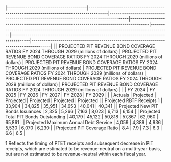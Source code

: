|---------------------------------------|---------------------------------------------------------------------------------------|---------------------------------------------------------------------------------------|---------------------------------------------------------------------------------------|---------------------------------------------------------------------------------------|---------------------------------------------------------------------------------------|---------------------------------------------------------------------------------------|
|                                       | PROJECTED PIT REVENUE BOND COVERAGE RATIOS FY 2024 THROUGH 2029 (millions of dollars) | PROJECTED PIT REVENUE BOND COVERAGE RATIOS FY 2024 THROUGH 2029 (millions of dollars) | PROJECTED PIT REVENUE BOND COVERAGE RATIOS FY 2024 THROUGH 2029 (millions of dollars) | PROJECTED PIT REVENUE BOND COVERAGE RATIOS FY 2024 THROUGH 2029 (millions of dollars) | PROJECTED PIT REVENUE BOND COVERAGE RATIOS FY 2024 THROUGH 2029 (millions of dollars) | PROJECTED PIT REVENUE BOND COVERAGE RATIOS FY 2024 THROUGH 2029 (millions of dollars) |
|                                       | FY 2024                                                                               | FY 2025                                                                               | FY 2026                                                                               | FY 2027                                                                               | FY 2028                                                                               | FY 2029                                                                               |
|                                       | Actuals                                                                               | Projected                                                                             | Projected                                                                             | Projected                                                                             | Projected                                                                             | Projected                                                                             |
| Projected RBTF Receipts  1            | 33,904                                                                                | 34,825                                                                                | 35,951                                                                                | 34,653                                                                                | 40,041                                                                                | 40,341                                                                                |
| Projected New PIT Bonds Issuances     | 2,325                                                                                 | 5,266                                                                                 | 7,163                                                                                 | 8,023                                                                                 | 6,713                                                                                 | 6,154                                                                                 |
| Projected Total PIT Bonds Outstanding | 40,179                                                                                | 45,122                                                                                | 50,818                                                                                | 57,867                                                                                | 62,960                                                                                | 65,861                                                                                |
| Projected Maximum Annual Debt Service | 4,059                                                                                 | 4,389                                                                                 | 4,936                                                                                 | 5,530                                                                                 | 6,070                                                                                 | 6,230                                                                                 |
| Projected PIT Coverage Ratio          | 8.4                                                                                   | 7.9                                                                                   | 7.3                                                                                   | 6.3                                                                                   | 6.6                                                                                   | 6.5                                                                                   |

1 Reflects the timing of PTET receipts and subsequent decrease in PIT receipts, which are estimated to be revenue-neutral on a multi-year basis, but are not estimated to be revenue-neutral within each fiscal year.